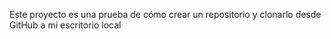 Este proyecto es una prueba de cómo crear un repositorio y clonarlo desde GitHub a mi escritorio local

